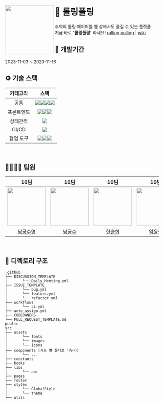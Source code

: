 # <img width="160" align=left  src="https://github.com/10-rolling/rollingPolling/assets/63100352/f7c837f5-ecd9-4209-9803-d98700289926" /> 📝 롤링폴링

추억의 롤링 페이퍼를 웹 상에서도 즐길 수 있는 플랫폼 <br /> 지금 바로 **'롤링폴링'** 하세요!
<a href="https://prismatic-khapse-0b66a4.netlify.app/">rolling polling</a> | <a href='https://github.com/10-rolling/rollingPolling/wiki'>wiki</a>
<br>

## 📅 개발기간

2023-11-03 ~ 2023-11-16
<br>

## ⚙️ 기술 스택

|  카테고리  |                                                                                                                                                                                                 스택                                                                                                                                                                                                 |
| :--------: | :--------------------------------------------------------------------------------------------------------------------------------------------------------------------------------------------------------------------------------------------------------------------------------------------------------------------------------------------------------------------------------------------------: |
|    공통    | <img src="https://img.shields.io/badge/Prettier-F7B93E?style=flat&logo=�Prettier&logoColor=white" /><img src="https://img.shields.io/badge/StyleLint-263238?style=flat&logo=�StyleLint&logoColor=white" /><img src="https://img.shields.io/badge/EsLint-4B32C3?style=flat&logo=�EsLint&logoColor=white" /><img src="https://img.shields.io/badge/npm-CB3837?style=flat&logo=�npm&logoColor=white" /> |
| 프론트엔드 |                                   <img src="https://img.shields.io/badge/React-61DAFB?style=flat&logo=�React&logoColor=white" /><img src="https://img.shields.io/badge/TypeScript-3178C6?style=flat-square&logo=TypeScript&logoColor=white"/><img src="https://img.shields.io/badge/styled components-DB7093?style=flat&logo=�styledcomponents&logoColor=white" />                                   |
|  상태관리  |                                                                                                                                                               <img src="https://img.shields.io/badge/%F0%9F%90%BB%20zustand-D0936D" />                                                                                                                                                               |
|   CI/CD    |                                                                                                                                            <img src="https://img.shields.io/badge/Github Actions-2088FF?style=flat&logo=githubactions&logoColor=white" />                                                                                                                                            |
| 협업 도구  |                                                   <img src="https://img.shields.io/badge/Github-181717?style=flat&logo=github&logoColor=white" /><img src="https://img.shields.io/badge/Discord-5865F2?style=flat&logo=discord&logoColor=white" /><img src="https://img.shields.io/badge/Notion-000000?style=flat&logo=notion&logoColor=white" />                                                    |

<br>

## 👨‍👨‍👧‍👧 팀원

|                                                                    10팀                                                                    |                                                                    10팀                                                                    |                                                                    10팀                                                                    |                                                                    10팀                                                                    |
| :----------------------------------------------------------------------------------------------------------------------------------------: | :----------------------------------------------------------------------------------------------------------------------------------------: | :----------------------------------------------------------------------------------------------------------------------------------------: | :----------------------------------------------------------------------------------------------------------------------------------------: |
| <img src="https://github.com/10-rolling/rollingPolling/assets/49686619/368acecc-0ba0-49ae-9af7-47789e68bef0" width="125PX" height="125PX"> | <img src="https://github.com/10-rolling/rollingPolling/assets/49686619/e8169d5e-53e7-4500-b2cc-94c9b0b62a26" width="125PX" height="125PX"> | <img src="https://github.com/10-rolling/rollingPolling/assets/49686619/cee02125-23b0-4cc5-847f-f971c6f96504" width="125PX" height="125PX"> | <img src="https://github.com/10-rolling/rollingPolling/assets/49686619/eb7a073c-192d-4e32-9416-e6b4805239c0" width="125PX" height="125PX"> |
|                                                    [남궁수영](https://github.com/ngsy)                                                     |                                                   [남궁수](https://github.com/miniposi)                                                    |                                                  [한슬희](https://github.com/hanseulhee)                                                   |                                                     [임윤혁](https://github.com/oauch)                                                     |

<br />

## 📂 디렉토리 구조

```
.github
├── DISCUSSION_TEMPLATE
│       └── Daily_Meeting.yml
├── ISSUE_TEMPLATE
│       └── bug.yml
│       └── feature.yml
│       └── refactor.yml
├── workflows
│       └── ci.yml
├── auto_assign.yml
├── CODEOWNERS
└── PULL_REQUEST_TEMPLATE.md
public
src
├── assets
│       └── fonts
│       └── images
│       └── icons
├── components (기능 별 폴더로 나누기)
│       └── ...
├── constants
├── hooks
├── libs
│       └── api
├── pages
├── router
├── styles
│       └── GlobalStyle
│       └── theme
└── utils
```
